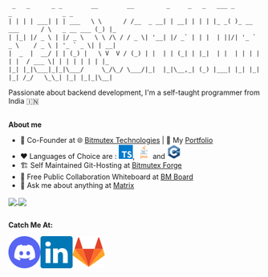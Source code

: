 ```
 _   _      _ _        __        __         _     _   _   ___ _                _              _ _   
| | | | ___| | | ___   \ \      / /__  _ __| | __| | | | |_ _( )_ __ ___      / \   _ __ ___ (_) |_ 
| |_| |/ _ \ | |/ _ \   \ \ /\ / / _ \| '__| |/ _` | | |  | ||/| '_ ` _ \    / _ \ | '_ ` _ \| | __|
|  _  |  __/ | | (_) |   \ V  V / (_) | |  | | (_| | |_|  | |  | | | | | |  / ___ \| | | | | | | |_ 
|_| |_|\___|_|_|\___/     \_/\_/ \___/|_|  |_|\__,_| (_) |___| |_| |_| |_| /_/   \_\_| |_| |_|_|\__|
```

Passionate about backend development, I'm a self-taught programmer from India 🇮🇳

## 

**About me**

- 💼 Co-Founder at :globe_with_meridians: [Bitmutex Technologies](https://bitmutex.com/) | :bookmark_tabs: My [Portfolio](https://aamitn.github.io/)
- ❤️ Languages of Choice are : <code><img height="28" alt="TypeScript" src="https://raw.githubusercontent.com/github/explore/80688e429a7d4ef2fca1e82350fe8e3517d3494d/topics/typescript/typescript.png"></code>, <code><img height="28" alt="Java" src="https://raw.githubusercontent.com/github/explore/5b3600551e122a3277c2c5368af2ad5725ffa9a1/topics/java/java.png"></code> and <code><img height="28" alt="C++" src="https://raw.githubusercontent.com/github/explore/180320cffc25f4ed1bbdfd33d4db3a66eeeeb358/topics/cpp/cpp.png"></code>  
- :building_construction: Self Maintained Git-Hosting at [Bitmutex Forge](https://forge.bitmutex.com/explore/repos) 
- 🔳 Free Public Collaboration Whiteboard at [BM Board](https://space.bitmutex.com/s/dkg4gtgorA9GM7s)
- 💬 Ask me about anything at [Matrix](https://matrix.to/#/@bigwiz:synapse.bitmutex.com)

<!--
| <a href="#"><img align="center" src="https://github-readme-stats.vercel.app/api/top-langs/?username=aamitn&layout=donut&hide=Tcl&theme=radical" alt="Amit's Language Prefs" /></a> | <a href="#"><img align="center" src="https://github-readme-stats.vercel.app/api?username=aamitn&show_icons=true&theme=radical&hide_rank=true&line_height=28" alt="Amit's Stats" /></a> |
| ------------- | ------------- |
!-->

<a href="#">
  <img align="center" src="https://github-readme-stats.vercel.app/api/top-langs/?username=aamitn&layout=donut&hide=Tcl&theme=radical" />
</a>
<a href="#">
  <img align="center" src="https://github-readme-stats.vercel.app/api?username=aamitn&show_icons=true&theme=radical&hide_rank=true&line_height=28" />
</a>

## 

<!-- 
#### Note
![Amit's GitHub stats](https://github-readme-stats.vercel.app/api/gist?id=bbfce31e0217a3689c8d961a356cb10d&show_owner=true&theme=radical)
!-->

**Catch Me At:**

<a href="https://discord.com/users/146662188122243072">
  <img align="left" alt="Amit Nandi | Discord" src="https://github.com/CLorant/readme-social-icons/raw/main/large/filled/discord.svg" />
</a>
<a href="https://www.linkedin.com/in/aamitn/">
  <img align="left" alt="Amit Nandi | Linkedin" src="https://github.com/CLorant/readme-social-icons/raw/main/large/filled/linkedin.svg" />
</a>
<a href="https://gitlab.com/aamitn">
  <img align="left" alt="Amit Nandi | Gitlab" src="https://github.com/CLorant/readme-social-icons/raw/main/large/filled/gitlab.svg" />
</a>

